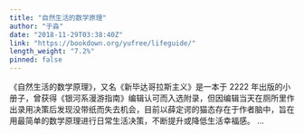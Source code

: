 ```yaml
---
title: "自然生活的数学原理"
author: "于淼"
date: "2018-11-29T03:38:40Z"
link: "https://bookdown.org/yufree/lifeguide/"
length_weight: "7.2%"
pinned: false
---
```


《自然生活的数学原理》，又名《新毕达哥拉斯主义》是一本于 2222 年出版的小册子，曾获得《银河系漫游指南》编辑认可而入选附录，但因编辑当天在厕所里作出录用决策后发现没带纸而失去机会，目前以薛定谔的猫态存在于作者脑中，旨在用最简单的数学原理进行日常生活决策，不断提升或降低生活幸福感。 ...
